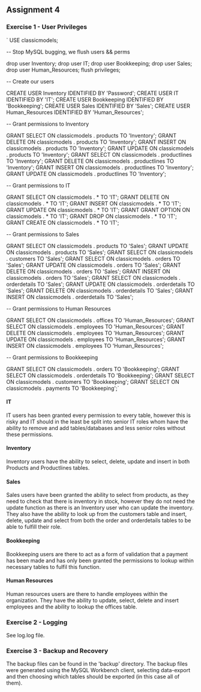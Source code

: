 ## Assignment 4

### Exercise 1 - User Privileges

`
USE classicmodels;

-- Stop MySQL bugging, we flush users && perms

drop user Inventory;
drop user IT;
drop user Bookkeeping;
drop user Sales;
drop user Human_Resources;
flush privileges;

-- Create our users

CREATE USER Inventory IDENTIFIED BY 'Password';
CREATE USER IT IDENTIFIED BY 'IT';
CREATE USER Bookkeeping IDENTIFIED BY 'Bookkeeping';
CREATE USER Sales IDENTIFIED BY 'Sales';
CREATE USER Human_Resources IDENTIFIED BY 'Human_Resources';

-- Grant permissions to Inventory

GRANT SELECT ON classicmodels . products TO 'Inventory';
GRANT DELETE ON classicmodels . products TO 'Inventory';
GRANT INSERT ON classicmodels . products TO 'Inventory';
GRANT UPDATE ON classicmodels . products TO 'Inventory';
GRANT SELECT ON classicmodels . productlines TO 'Inventory';
GRANT DELETE ON classicmodels . productlines TO 'Inventory';
GRANT INSERT ON classicmodels . productlines TO 'Inventory';
GRANT UPDATE ON classicmodels . productlines TO 'Inventory';

-- Grant permissions to IT

GRANT SELECT ON classicmodels . * TO 'IT';
GRANT DELETE ON classicmodels . * TO 'IT';
GRANT INSERT ON classicmodels . * TO 'IT';
GRANT UPDATE ON classicmodels . * TO 'IT';
GRANT GRANT OPTION ON classicmodels . * TO 'IT';
GRANT DROP ON classicmodels . * TO 'IT';
GRANT CREATE ON classicmodels . * TO 'IT';

-- Grant permissions to Sales

GRANT SELECT ON classicmodels . products TO 'Sales';
GRANT UPDATE ON classicmodels . products TO 'Sales';
GRANT SELECT ON classicmodels . customers TO 'Sales';
GRANT SELECT ON classicmodels . orders TO 'Sales';
GRANT UPDATE ON classicmodels . orders TO 'Sales';
GRANT DELETE ON classicmodels . orders TO 'Sales';
GRANT INSERT ON classicmodels . orders TO 'Sales';
GRANT SELECT ON classicmodels . orderdetails TO 'Sales';
GRANT UPDATE ON classicmodels . orderdetails TO 'Sales';
GRANT DELETE ON classicmodels . orderdetails TO 'Sales';
GRANT INSERT ON classicmodels . orderdetails TO 'Sales';

-- Grant permissions to Human Resources

GRANT SELECT ON classicmodels . offices TO 'Human_Resources';
GRANT SELECT ON classicmodels . employees TO 'Human_Resources';
GRANT DELETE ON classicmodels . employees TO 'Human_Resources';
GRANT UPDATE ON classicmodels . employees TO 'Human_Resources';
GRANT INSERT ON classicmodels . employees TO 'Human_Resources';

-- Grant permissions to Bookkeeping

GRANT SELECT ON classicmodels . orders TO 'Bookkeeping';
GRANT SELECT ON classicmodels . orderdetails TO 'Bookkeeping';
GRANT SELECT ON classicmodels . customers TO 'Bookkeeping';
GRANT SELECT ON classicmodels . payments TO 'Bookkeeping';`

#### IT
IT users has been granted every permission to every table, however this is risky and IT should in the least be split into senior IT roles whom have the ability to remove and add tables/databases and less senior roles without these permissions.

#### Inventory
Inventory users have the ability to select, delete, update and insert in both Products and Productlines tables. 

#### Sales 
Sales users have been granted the ability to select from products, as they need to check that there is inventory in stock, however they do not need the update function as there is an Inventory user who can update the inventory. They also have the ability to look up from the customers table and insert, delete, update and select from both the order and orderdetails tables to be able to fulfill their role.  

#### Bookkeeping
Bookkeeping users are there to act as a form of validation that a payment has been made and has only been granted the permissions to lookup within necessary tables to fulfil this function. 

#### Human Resources
Human resources users are there to handle employees within the organization. They have the ability to update, select, delete and insert employees and the ability to lookup the offices table. 

### Exercise 2 - Logging

See log.log file.

### Exercise 3 - Backup and Recovery

The backup files can be found in the 'backup' directory.
The backup files were generated using the MySQL Workbench client, selecting data-export and then choosing which tables should be exported (in this case all of them). 